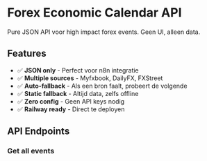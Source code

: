 # Forex Economic Calendar API

Pure JSON API voor high impact forex events. Geen UI, alleen data.

## Features
- ✅ **JSON only** - Perfect voor n8n integratie
- ✅ **Multiple sources** - Myfxbook, DailyFX, FXStreet
- ✅ **Auto-fallback** - Als een bron faalt, probeert de volgende
- ✅ **Static fallback** - Altijd data, zelfs offline
- ✅ **Zero config** - Geen API keys nodig
- ✅ **Railway ready** - Direct te deployen

## API Endpoints

### Get all events
